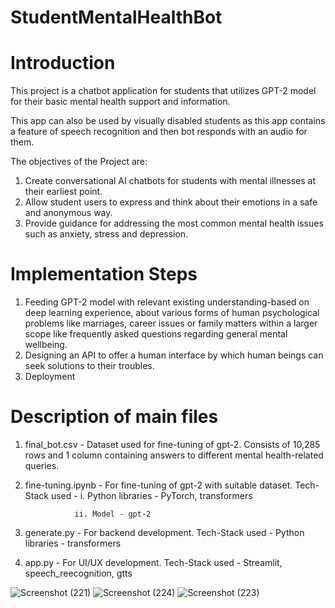 # StudentMentalHealthBot

# Introduction
This project is a chatbot application for students that utilizes GPT-2 model for their basic mental health support and information. 

This app can also be used by visually disabled students as this app contains a feature of speech recognition and then bot responds with an audio for them. 

The objectives of the Project are:
1. Create conversational AI chatbots for students with mental illnesses at their earliest point.
2. Allow student users to express and think about their emotions in a safe and anonymous way.
3. Provide guidance for addressing the most common mental health issues such as anxiety, stress and depression.

# Implementation Steps
1. Feeding GPT-2 model with relevant existing understanding-based on deep learning experience, about various forms of human psychological problems like marriages, career issues or family matters within a larger scope like frequently asked questions regarding general mental wellbeing.
2. Designing an API to offer a human interface by which human beings can seek solutions to their troubles.
3. Deployment

# Description of main files
1. final_bot.csv - Dataset used for fine-tuning of gpt-2.
Consists of 10,285 rows and 1 column containing answers to different mental health-related queries.

2. fine-tuning.ipynb - For fine-tuning of gpt-2 with suitable dataset.
Tech-Stack used - i. Python libraries - PyTorch, transformers

                  ii. Model - gpt-2

4. generate.py - For backend development.
Tech-Stack used - Python libraries - transformers

5. app.py - For UI/UX development.
Tech-Stack used - Streamlit, speech_reecognition, gtts


![Screenshot (221)](https://github.com/user-attachments/assets/2a2bf8ae-d271-427c-995f-797a859acfe3)
![Screenshot (224)](https://github.com/user-attachments/assets/49636c74-a471-41d5-83ea-d74a878cf01c)
![Screenshot (223)](https://github.com/user-attachments/assets/fa52eee0-28d3-4bfb-b1ac-b8fe12de01d6)

